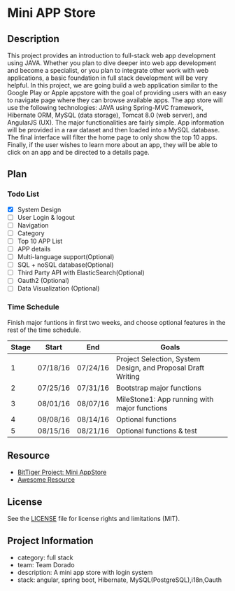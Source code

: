 # Mini APP Store

## Description

This project provides an introduction to full-stack web app development using JAVA. Whether you plan to dive deeper into web app development and become a specialist, or you plan to integrate other work with web applications, a basic foundation in full stack development will be very helpful. In this project, we are going build a web application similar to the Google Play or Apple appstore with the goal of providing users with an easy to navigate page where they can browse available apps. The app store will use the following technologies: JAVA using Spring-MVC framework, Hibernate ORM, MySQL (data storage), Tomcat 8.0 (web server), and AngularJS (UX). The major functionalities are fairly simple. App information will be provided in a raw dataset and then loaded into a MySQL database. The final interface will filter the home page to only show the top 10 apps. Finally, if the user wishes to learn more about an app, they will be able to click on an app and be directed to a details page.

## Plan

### Todo List

- [x] System Design
- [ ] User Login & logout
- [ ] Navigation
- [ ] Category
- [ ] Top 10 APP List
- [ ] APP details
- [ ] Multi-language support(Optional)
- [ ] SQL + noSQL database(Optional)
- [ ] Third Party API with ElasticSearch(Optional)
- [ ] Oauth2 (Optional)
- [ ] Data Visualization (Optional)

### Time Schedule

Finish major funtions in first two weeks, and choose optional features in the rest of the time schedule.

Stage | Start    | End      | Goals
----- | -------- | -------- | ------------------------------------------------------------
1     | 07/18/16 | 07/24/16 | Project Selection, System Design, and Proposal Draft Writing
2     | 07/25/16 | 07/31/16 | Bootstrap major functions
3     | 08/01/16 | 08/07/16 | MileStone1: App running with major functions
4     | 08/08/16 | 08/14/16 | Optional functions
5     | 08/15/16 | 08/21/16 | Optional functions & test

## Resource

- [BitTiger Project: Mini AppStore](https://www.bittiger.io/microproject/2Ln4gW4vs9xCRc5qG)
- [Awesome Resource](https://www.google.com/)

## License

See the [LICENSE](LICENSE.md) file for license rights and limitations (MIT).

## Project Information

- category: full stack
- team: Team Dorado
- description: A mini app store with login system
- stack: angular, spring boot, Hibernate, MySQL(PostgreSQL),i18n,Oauth

